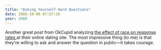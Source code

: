 ```yaml
---
title: "Asking Yourself Hard Questions"
date: 2009-10-06 07:57:26
year: 2009
---
```

Another great post from OkCupid analyzing <a href="http://blog.okcupid.com/index.php/2009/10/05/your-race-affects-whether-people-write-you-back/">the effect of race on response rates </a>at their online dating site. The most impressive thing (to me) is that they're willing to ask and answer the question in public—it takes courage.
